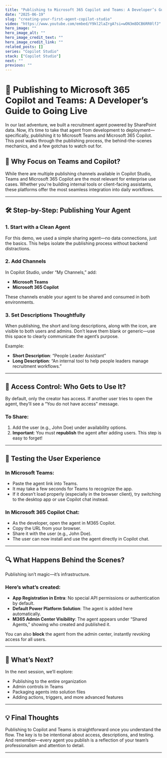 ```yaml
---
title: "Publishing to Microsoft 365 Copilot and Teams: A Developer’s Guide to Going Live"
date: "2025-06-19"
slug: "creating-your-first-agent-copilot-studio"
video: "https://www.youtube.com/embed/Y9kl2laZrgA?si=wON3m8DCB6RR0lfJ"
hero_image: ""
hero_image_alt: ""
hero_image_credit_text: ""
hero_image_credit_link: ""
related_posts: []
series: "Copilot Studio"
stack: ["Copilot Studio"]
next: ""
previous: ""
---
```



# 🚀 Publishing to Microsoft 365 Copilot and Teams: A Developer’s Guide to Going Live

In our last adventure, we built a recruitment agent powered by SharePoint data. Now, it’s time to take that agent from development to deployment—specifically, publishing it to Microsoft Teams and Microsoft 365 Copilot. This post walks through the publishing process, the behind-the-scenes mechanics, and a few gotchas to watch out for.

## 🎯 Why Focus on Teams and Copilot?

While there are multiple publishing channels available in Copilot Studio, Teams and Microsoft 365 Copilot are the most relevant for enterprise use cases. Whether you're building internal tools or client-facing assistants, these platforms offer the most seamless integration into daily workflows.

---

## 🛠️ Step-by-Step: Publishing Your Agent

### 1. **Start with a Clean Agent**
For this demo, we used a simple sharing agent—no data connections, just the basics. This helps isolate the publishing process without backend distractions.

### 2. **Add Channels**
In Copilot Studio, under “My Channels,” add:
- **Microsoft Teams**
- **Microsoft 365 Copilot**

These channels enable your agent to be shared and consumed in both environments.

### 3. **Set Descriptions Thoughtfully**
When publishing, the short and long descriptions, along with the icon, are visible to both users and admins. Don’t leave them blank or generic—use this space to clearly communicate the agent’s purpose.

Example:
- **Short Description**: “People Leader Assistant”
- **Long Description**: “An internal tool to help people leaders manage recruitment workflows.”

---

## 🔐 Access Control: Who Gets to Use It?

By default, only the creator has access. If another user tries to open the agent, they’ll see a “You do not have access” message.

### To Share:
1. Add the user (e.g., John Doe) under availability options.
2. **Important**: You must **republish** the agent after adding users. This step is easy to forget!

---

## 🧪 Testing the User Experience

### In Microsoft Teams:
- Paste the agent link into Teams.
- It may take a few seconds for Teams to recognize the app.
- If it doesn’t load properly (especially in the browser client), try switching to the desktop app or use Copilot chat instead.

### In Microsoft 365 Copilot Chat:
- As the developer, open the agent in M365 Copilot.
- Copy the URL from your browser.
- Share it with the user (e.g., John Doe).
- The user can now install and use the agent directly in Copilot chat.

---

## 🔍 What Happens Behind the Scenes?

Publishing isn’t magic—it’s infrastructure.

### Here’s what’s created:
- **App Registration in Entra**: No special API permissions or authentication by default.
- **Default Power Platform Solution**: The agent is added here automatically.
- **M365 Admin Center Visibility**: The agent appears under “Shared Agents,” showing who created and published it.

You can also **block** the agent from the admin center, instantly revoking access for all users.

---

## 🧭 What’s Next?

In the next session, we’ll explore:
- Publishing to the entire organization
- Admin controls in Teams
- Packaging agents into solution files
- Adding actions, triggers, and more advanced features

---

## 💡 Final Thoughts

Publishing to Copilot and Teams is straightforward once you understand the flow. The key is to be intentional about access, descriptions, and testing. And remember—every agent you publish is a reflection of your team’s professionalism and attention to detail.

---

